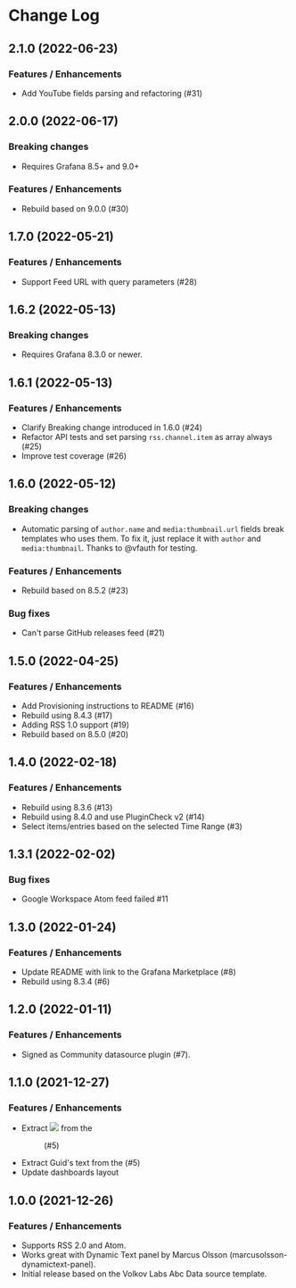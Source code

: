 # Change Log

## 2.1.0 (2022-06-23)

### Features / Enhancements

- Add YouTube fields parsing and refactoring (#31)

## 2.0.0 (2022-06-17)

### Breaking changes

- Requires Grafana 8.5+ and 9.0+

### Features / Enhancements

- Rebuild based on 9.0.0 (#30)

## 1.7.0 (2022-05-21)

### Features / Enhancements

- Support Feed URL with query parameters (#28)

## 1.6.2 (2022-05-13)

### Breaking changes

- Requires Grafana 8.3.0 or newer.

## 1.6.1 (2022-05-13)

### Features / Enhancements

- Clarify Breaking change introduced in 1.6.0 (#24)
- Refactor API tests and set parsing `rss.channel.item` as array always (#25)
- Improve test coverage (#26)

## 1.6.0 (2022-05-12)

### Breaking changes

- Automatic parsing of `author.name` and `media:thumbnail.url` fields break templates who uses them. To fix it, just replace it with `author` and `media:thumbnail`. Thanks to @vfauth for testing.

### Features / Enhancements

- Rebuild based on 8.5.2 (#23)

### Bug fixes

- Can't parse GitHub releases feed (#21)

## 1.5.0 (2022-04-25)

### Features / Enhancements

- Add Provisioning instructions to README (#16)
- Rebuild using 8.4.3 (#17)
- Adding RSS 1.0 support (#19)
- Rebuild based on 8.5.0 (#20)

## 1.4.0 (2022-02-18)

### Features / Enhancements

- Rebuild using 8.3.6 (#13)
- Rebuild using 8.4.0 and use PluginCheck v2 (#14)
- Select items/entries based on the selected Time Range (#3)

## 1.3.1 (2022-02-02)

### Bug fixes

- Google Workspace Atom feed failed #11

## 1.3.0 (2022-01-24)

### Features / Enhancements

- Update README with link to the Grafana Marketplace (#8)
- Rebuild using 8.3.4 (#6)

## 1.2.0 (2022-01-11)

### Features / Enhancements

- Signed as Community datasource plugin (#7).

## 1.1.0 (2021-12-27)

### Features / Enhancements

- Extract <img src="X"> from the <figure> (#5)
- Extract Guid's text from the <guid> (#5)
- Update dashboards layout

## 1.0.0 (2021-12-26)

### Features / Enhancements

- Supports RSS 2.0 and Atom.
- Works great with Dynamic Text panel by Marcus Olsson (marcusolsson-dynamictext-panel).
- Initial release based on the Volkov Labs Abc Data source template.
